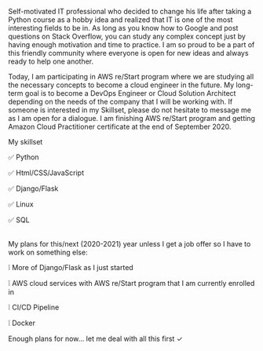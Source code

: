 <p>Self-motivated IT professional who decided to change his life after taking a Python course as a hobby idea and realized that IT is one of the most interesting fields to be in. As long as you know how to Google and post questions on Stack Overflow, you can study any complex concept just by having enough motivation and time to practice. I am so proud to be a part of this friendly community where everyone is open for new ideas and always ready to help one another.</p>
<p>Today, I am participating in AWS re/Start program where we are studying all the necessary concepts to become a cloud engineer in the future. My long-term goal is to become a DevOps Engineer or Cloud Solution Architect depending on the needs of the company that I will be working with. If someone is interested in my Skillset, please do not hesitate to message me as I am open for a dialogue. I am finishing AWS re/Start program and getting Amazon Cloud Practitioner certificate at the end of September 2020. </p>
<p>My skillset</p>
<p>&#9989; Python</p>
<p>&#9989; Html/CSS/JavaScript</p>
<p>&#9989; Django/Flask</p>
<p>&#9989; Linux</p>
<p>&#9989; SQL</p>
<br>
My plans for this/next (2020-2021) year unless I get a job offer so I have to work on something else:
<p>&#10069; More of Django/Flask as I just started</p>
<p>&#10069; AWS cloud services with AWS re/Start program that I am currently enrolled in</p>
<p>&#10069; CI/CD Pipeline</p>
<p>&#10069; Docker</p>

<p>Enough plans for now... let me deal with all this first &#10003; </p>
